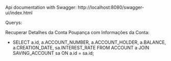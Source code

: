 Api documentation with Swagger: http://localhost:8080/swagger-ui/index.html


Querys:

Recuperar Detalhes da Conta Poupança com Informações da Conta:

* SELECT
a.id,
a.ACCOUNT_NUMBER,
a.ACCOUNT_HOLDER,
a.BALANCE,
a.CREATION_DATE,
sa.INTEREST_RATE
FROM
ACCOUNT a
JOIN
SAVING_ACCOUNT sa
ON
a.id = sa.id;

